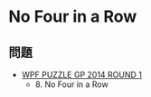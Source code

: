 # No Four in a Row

## 問題
- [WPF PUZZLE GP 2014 ROUND 1](../questions/wpfpgp2014-1.md)
	- 8\. No Four in a Row
